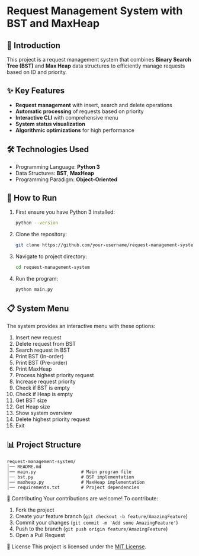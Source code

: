 # Request Management System with BST and MaxHeap

## 📌 Introduction
This project is a request management system that combines **Binary Search Tree (BST)** and **Max Heap** data structures to efficiently manage requests based on ID and priority.

## ✨ Key Features
- **Request management** with insert, search and delete operations
- **Automatic processing** of requests based on priority
- **Interactive CLI** with comprehensive menu
- **System status visualization**
- **Algorithmic optimizations** for high performance

## 🛠 Technologies Used
- Programming Language: **Python 3**
- Data Structures: **BST**, **MaxHeap**
- Programming Paradigm: **Object-Oriented**

## 🚀 How to Run
1. First ensure you have Python 3 installed:
   ```bash
   python --version
   ```
2. Clone the repository:
   ```bash
   git clone https://github.com/your-username/request-management-system.git
   ```
3. Navigate to project directory:
   ```bash
   cd request-management-system
   ```
4. Run the program:
   ```bash
   python main.py
   ```

## 📋 System Menu
The system provides an interactive menu with these options:
1. Insert new request
2. Delete request from BST
3. Search request in BST
4. Print BST (In-order)
5. Print BST (Pre-order)
6. Print MaxHeap
7. Process highest priority request
8. Increase request priority
9. Check if BST is empty
10. Check if Heap is empty
11. Get BST size
12. Get Heap size
13. Show system overview
14. Delete highest priority request
15. Exit

## 📊 Project Structure
```
request-management-system/
│── README.md
│── main.py                 # Main program file
│── bst.py                  # BST implementation
│── maxheap.py              # MaxHeap implementation
│── requirements.txt        # Project dependencies
```

 🤝 Contributing
Your contributions are welcome! To contribute:
1. Fork the project
2. Create your feature branch (`git checkout -b feature/AmazingFeature`)
3. Commit your changes (`git commit -m 'Add some AmazingFeature'`)
4. Push to the branch (`git push origin feature/AmazingFeature`)
5. Open a Pull Request

 📜 License
This project is licensed under the [MIT License](LICENSE).


